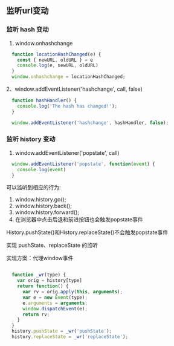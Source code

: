 ## 监听url变动

### 监听 hash 变动

1. window.onhashchange

``` js
  function locationHashChanged(e) {
    const { newURL, oldURL } = e
    console.log(e, newURL, oldURL)
  }
  window.onhashchange = locationHashChanged;
```

2、window.addEventListener('hashchange', call, false)

``` js
  function hashHandler() {
    console.log('The hash has changed!');
  }

  window.addEventListener('hashchange', hashHandler, false);
```


### 监听 history 变动

1. window.addEventListener('popstate', call)

``` js
  window.addEventListener('popstate', function(event) {
    console.log(event)
  }
```
可以监听到相应的行为:

1. window.history.go();
2. window.history.back();
3. window.history.forward();
4. 在浏览器中点击后退和前进按钮也会触发popstate事件

History.pushState()和History.replaceState()不会触发popstate事件

实现 pushState、replaceState 的监听

实现方案：代理window事件

``` js

  function _wr(type) {
    var orig = history[type]
    return function() {
      var rv = orig.apply(this, arguments);
      var e = new Event(type);
      e.arguments = arguments;
      window.dispatchEvent(e);
      return rv;
    }
  }
  history.pushState = _wr('pushState');
  history.replaceState = _wr('replaceState');
```